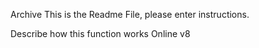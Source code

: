 Archive This is the Readme File, please enter instructions.

Describe how this function works Online v8
